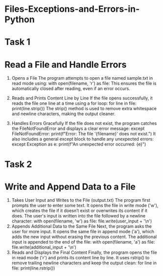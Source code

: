 # Files-Exceptions-and-Errors-in-Python
# Task 1
# Read a File and Handle Errors 
1) Opens a File
    The program attempts to open a file named sample.txt in read mode using:
    with open(filename, 'r') as file:
    This ensures the file is automatically closed after reading, even if an error occurs.
2) Reads and Prints Content Line by Line
    If the file opens successfully, it reads the file one line at a time using a for loop:
    for line in file:
    print(line.strip())
    The strip() method is used to remove extra whitespace and newline characters, making the output cleaner.

3) Handles Errors Gracefully
    If the file does not exist, the program catches the FileNotFoundError and displays a clear error message:
    except FileNotFoundError:
    print(f"Error: The file '{filename}' does not exist.")
    It also includes a general except block to handle any unexpected errors:
    except Exception as e:
    print(f"An unexpected error occurred: {e}")

# Task 2
#  Write and Append Data to a File
1) Takes User Input and Writes to the File (output.txt)
    The program first prompts the user to enter some text.
    It opens the file in write mode ('w'), which creates the file if it doesn’t exist or overwrites its content if it does.
    The user's input is written into the file followed by a newline character:
    with open(filename, 'w') as file:
       file.write(user_input + '\n')
2) Appends Additional Data to the Same File
    Next, the program asks the user for more input.
    It opens the same file in append mode ('a'), which adds the new input without erasing the previous content.
    The additional input is appended to the end of the file:
    with open(filename, 'a') as file:
       file.write(additional_input + '\n')
3) Reads and Displays the Final Content
    Finally, the program opens the file in read mode ('r') and prints its content line by line.
    It uses rstrip() to remove trailing newline characters and keep the output clean:
    for line in file:
       print(line.rstrip())
